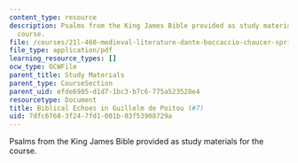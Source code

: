 ```yaml
---
content_type: resource
description: Psalms from the King James Bible provided as study materials for the
  course.
file: /courses/21l-460-medieval-literature-dante-boccaccio-chaucer-spring-2005/7dfc67683f247fd1001b03f53908729a_2biblicalechoes.pdf
file_type: application/pdf
learning_resource_types: []
ocw_type: OCWFile
parent_title: Study Materials
parent_type: CourseSection
parent_uid: efde6985-d1d7-1bc3-b7c6-775a523528e4
resourcetype: Document
title: Biblical Echoes in Guillelm de Poitou (#7)
uid: 7dfc6768-3f24-7fd1-001b-03f53908729a
---
```

Psalms from the King James Bible provided as study materials for the course.

